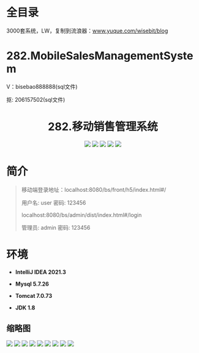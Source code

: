 # 全目录

3000套系统，LW，复制到流浪器：www.yuque.com/wisebit/blog

# 282.MobileSalesManagementSystem

<p>V：bisebao888888(sql文件)</p>
<p>抠: 206157502(sql文件)</p>

<p><h1 align="center">282.移动销售管理系统</h1></p>


<p align="center">
	<img src="https://img.shields.io/badge/jdk-1.8-orange.svg"/>
    <img src="https://img.shields.io/badge/spring-5.x-lightgrey.svg"/>
    <img src="https://img.shields.io/badge/springmvc-3.x-blue.svg"/>
    <img src="https://img.shields.io/badge/mybatis-5.x-yellow.svg"/>
    <img src="https://img.shields.io/badge/vue-5.x-green.svg"/>
</p>

# 简介
>
> 
>
> 移动端登录地址：localhost:8080/bs/front/h5/index.html#/
>
> 用户名: user   密码: 123456
>
> localhost:8080/bs/admin/dist/index.html#/login
> 
> 管理员: admin   密码: 123456
>

>

# 环境

- <b>IntelliJ IDEA 2021.3</b>

- <b>Mysql 5.7.26</b>

- <b>Tomcat 7.0.73</b>

- <b>JDK 1.8</b>




## 缩略图

![](https://bitwise.oss-cn-heyuan.aliyuncs.com/2024/9/10/181a7ce9-51ad-495f-a199-1f4e0e2f63f0.png)
![](https://bitwise.oss-cn-heyuan.aliyuncs.com/2024/9/10/8015c197-7e26-4ceb-b342-d109724b94d7.png)
![](https://bitwise.oss-cn-heyuan.aliyuncs.com/2024/9/10/adbe932c-932c-45b3-8eed-f08f4dccbfd1.png)
![](https://bitwise.oss-cn-heyuan.aliyuncs.com/2024/9/10/7487e319-2f10-44e7-a5d5-d55bf1cca505.png)
![](https://bitwise.oss-cn-heyuan.aliyuncs.com/2024/9/10/a8158339-8008-487c-9d41-9243f629609c.png)
![](https://bitwise.oss-cn-heyuan.aliyuncs.com/2024/9/10/928e97ff-20d9-432e-bb82-ed4e8cb8988a.png)
![](https://bitwise.oss-cn-heyuan.aliyuncs.com/2024/9/10/e371ea12-ce15-432c-8c8d-59d9069f54c1.png)
![](https://bitwise.oss-cn-heyuan.aliyuncs.com/2024/9/10/ddd9122a-479b-4102-bb89-c43d870b5643.png)
![](https://bitwise.oss-cn-heyuan.aliyuncs.com/2024/9/10/3cfcd7e9-bc4a-4b6a-8fa3-83524a44d45a.png)




